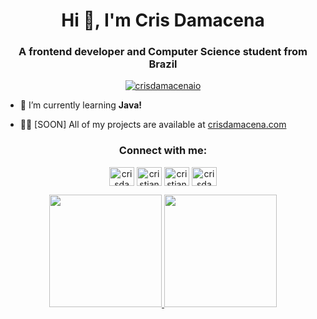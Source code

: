 <h1 align="center">Hi 👋, I'm Cris Damacena</h1>
<h3 align="center">A frontend developer and Computer Science student from Brazil</h3>


<p align="center"> <a href="https://twitter.com/crisdamacenaio" target="blank"><img src="https://img.shields.io/twitter/follow/crisdamacenaio?logo=twitter&style=for-the-badge" alt="crisdamacenaio" /></a> </p>

- 🌱 I’m currently learning **Java!**

- 👨‍💻 [SOON] All of my projects are available at [crisdamacena.com](https://crisdamacena.com/)

<h3 align="center">Connect with me:</h3>
<p align="center">
<a href="https://twitter.com/crisdamacenaio" target="blank"><img align="center" src="https://raw.githubusercontent.com/crisdamacena/github-profile-readme-generator/master/src/images/icons/Social/twitter.svg" alt="crisdamacenaio" height="30" width="40" /></a>
<a href="https://linkedin.com/in/cristiane-damacena" target="blank"><img align="center" src="https://raw.githubusercontent.com/crisdamacena/github-profile-readme-generator/master/src/images/icons/Social/linked-in-alt.svg" alt="cristiane-damacena" height="30" width="40" /></a>
<a href="https://stackoverflow.com/users/cristiane-damacena" target="blank"><img align="center" src="https://raw.githubusercontent.com/crisdamacena/github-profile-readme-generator/master/src/images/icons/Social/stack-overflow.svg" alt="cristiane-damacena" height="30" width="40" /></a>
<a href="https://instagram.com/crisdamacenaio" target="blank"><img align="center" src="https://raw.githubusercontent.com/crisdamacena/github-profile-readme-generator/master/src/images/icons/Social/instagram.svg" alt="crisdamacenaio" height="30" width="40" /></a>
</p>
<div align="center">
  <a href="https://github.com/crisdamcaena">
   <img height="180em" src="https://github-readme-stats.vercel.app/api/top-langs/?username=crisdamacena&layout=compact&langs_count=7&theme=dracula"/>
  <img height="180em" src="https://github-readme-stats.vercel.app/api?username=crisdamacena&show_icons=true&theme=dracula&include_all_commits=true&count_private=true"/>
  
</div>


